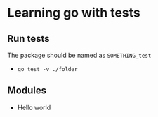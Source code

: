 # Learning go with tests

## Run tests

The package should be named as `SOMETHING_test`

- `go test -v ./folder`

## Modules

- Hello world
